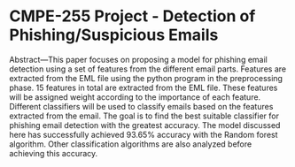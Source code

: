 # CMPE-255 Project - Detection of Phishing/Suspicious Emails
Abstract—This paper focuses on proposing a model for phishing email detection using a set of features from the different
email parts. Features are extracted from the EML file using the python program in the preprocessing phase. 15 features in total are extracted from the EML file. These features will be assigned weight according to the importance of each feature. Different classifiers will be used to classify emails based on the features
extracted from the email. The goal is to find the best suitable classifier for phishing email detection with the greatest accuracy. The model discussed here has successfully achieved 93.65% accuracy with the Random forest algorithm. Other classification algorithms are also analyzed before achieving this accuracy.
